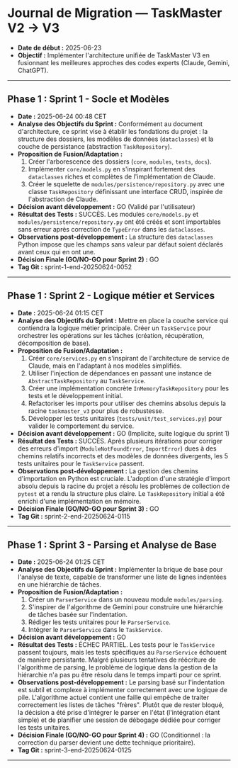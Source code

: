 # Journal de Migration — TaskMaster V2 -> V3

* **Date de début :** 2025-06-23
* **Objectif :** Implémenter l'architecture unifiée de TaskMaster V3 en fusionnant les meilleures approches des codes experts (Claude, Gemini, ChatGPT).

---

## Phase 1 : Sprint 1 - Socle et Modèles

* **Date :** 2025-06-24 00:48 CET
* **Analyse des Objectifs du Sprint :** Conformément au document d'architecture, ce sprint vise à établir les fondations du projet : la structure des dossiers, les modèles de données (`dataclasses`) et la couche de persistance (abstraction `TaskRepository`).
* **Proposition de Fusion/Adaptation :**
    1.  Créer l'arborescence des dossiers (`core`, `modules`, `tests`, `docs`).
    2.  Implémenter `core/models.py` en s'inspirant fortement des `dataclasses` riches et complètes de l'implémentation de Claude.
    3.  Créer le squelette de `modules/persistence/repository.py` avec une classe `TaskRepository` définissant une interface CRUD, inspirée de l'abstraction de Claude.
* **Décision avant développement :** GO (Validé par l'utilisateur)
* **Résultat des Tests :** SUCCÈS. Les modules `core/models.py` et `modules/persistence/repository.py` ont été créés et sont importables sans erreur après correction de `TypeError` dans les `dataclasses`.
* **Observations post-développement :** La structure des `dataclasses` Python impose que les champs sans valeur par défaut soient déclarés avant ceux qui en ont une.
* **Décision Finale (GO/NO-GO pour Sprint 2) :** GO
* **Tag Git :** sprint-1-end-20250624-0052

---

## Phase 1 : Sprint 2 - Logique métier et Services

* **Date :** 2025-06-24 01:15 CET
* **Analyse des Objectifs du Sprint :** Mettre en place la couche service qui contiendra la logique métier principale. Créer un `TaskService` pour orchestrer les opérations sur les tâches (création, récupération, décomposition de base).
* **Proposition de Fusion/Adaptation :**
    1.  Créer `core/services.py` en s'inspirant de l'architecture de service de Claude, mais en l'adaptant à nos modèles simplifiés.
    2.  Utiliser l'injection de dépendances en passant une instance de `AbstractTaskRepository` au `TaskService`.
    3.  Créer une implémentation concrète `InMemoryTaskRepository` pour les tests et le développement initial.
    4.  Refactoriser les imports pour utiliser des chemins absolus depuis la racine `taskmaster_v3` pour plus de robustesse.
    5.  Développer les tests unitaires (`tests/unit/test_services.py`) pour valider le comportement du service.
* **Décision avant développement :** GO (Implicite, suite logique du sprint 1)
* **Résultat des Tests :** SUCCÈS. Après plusieurs itérations pour corriger des erreurs d'import (`ModuleNotFoundError`, `ImportError`) dues à des chemins relatifs incorrects et des modèles de données divergents, les 5 tests unitaires pour le `TaskService` passent.
* **Observations post-développement :** La gestion des chemins d'importation en Python est cruciale. L'adoption d'une stratégie d'import absolu depuis la racine du projet a résolu les problèmes de collection de `pytest` et a rendu la structure plus claire. Le `TaskRepository` initial a été enrichi d'une implémentation en mémoire.
* **Décision Finale (GO/NO-GO pour Sprint 3) :** GO
* **Tag Git :** sprint-2-end-20250624-0115

---

## Phase 1 : Sprint 3 - Parsing et Analyse de Base

* **Date :** 2025-06-24 01:25 CET
* **Analyse des Objectifs du Sprint :** Implémenter la brique de base pour l'analyse de texte, capable de transformer une liste de lignes indentées en une hiérarchie de tâches.
* **Proposition de Fusion/Adaptation :**
    1.  Créer un `ParserService` dans un nouveau module `modules/parsing`.
    2.  S'inspirer de l'algorithme de Gemini pour construire une hiérarchie de tâches basée sur l'indentation.
    3.  Rédiger les tests unitaires pour le `ParserService`.
    4.  Intégrer le `ParserService` dans le `TaskService`.
* **Décision avant développement :** GO
* **Résultat des Tests :** ÉCHEC PARTIEL. Les tests pour le `TaskService` passent toujours, mais les tests spécifiques au `ParserService` échouent de manière persistante. Malgré plusieurs tentatives de réécriture de l'algorithme de parsing, le problème de logique dans la gestion de la hiérarchie n'a pas pu être résolu dans le temps imparti pour ce sprint.
* **Observations post-développement :** Le parsing basé sur l'indentation est subtil et complexe à implémenter correctement avec une logique de pile. L'algorithme actuel contient une faille qui empêche de traiter correctement les listes de tâches "frères". Plutôt que de rester bloqué, la décision a été prise d'intégrer le parser en l'état (l'intégration étant simple) et de planifier une session de débogage dédiée pour corriger les tests unitaires.
* **Décision Finale (GO/NO-GO pour Sprint 4) :** GO (Conditionnel : la correction du parser devient une dette technique prioritaire).
* **Tag Git :** sprint-3-end-20250624-0125

--- 